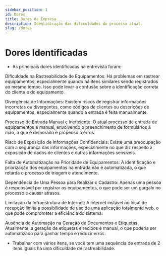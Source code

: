 ```yaml
---
sidebar_position: 1
id: Dores
title: Dores da Empresa
description: Identidicação das dificuldades do processo atual.
slug: /dores
---
```


# Dores Identificadas

- As principais dores identificadas na entrevista foram:

Dificuldade na Rastreabilidade de Equipamentos: Há problemas em rastrear equipamentos, especialmente quando há itens similares sendo registrados ao mesmo tempo. Isso pode levar a confusão sobre a identificação correta do cliente e do equipamento.

Divergência de Informações: Existem riscos de registrar informações incorretas ou divergentes, como códigos de clientes ou descrições de equipamentos, especialmente quando a entrada é feita manualmente.

Processo de Entrada Manual e Ineficiente: O atual processo de entrada de equipamentos é manual, envolvendo o preenchimento de formulários à mão, o que é demorado e propenso a erros.

Risco de Exposição de Informações Confidenciais: Existe uma preocupação com a segurança das informações, especialmente no que diz respeito à exposição de dados de clientes e outras informações sensíveis.

Falta de Automatização na Prioridade de Equipamentos: A identificação e priorização dos equipamentos na entrada não é automatizada, o que retarda o processo de triagem e atendimento.

Dependência de Uma Pessoa para Realizar o Cadastro: Apenas uma pessoa é responsável por registrar os equipamentos, o que pode ser um gargalo no processo e causar atrasos.

Limitação da Infraestrutura de Internet: A internet instável no local de recepção limita a possibilidade de uso de uma aplicação totalmente web, o que pode comprometer a eficiência do sistema.

Ausência de Automação na Geração de Documentos e Etiquetas: Atualmente, a geração de etiquetas e recibos é manual, o que poderia ser automatizado para ganhar tempo e reduzir erros.

- Trabalhar com vários itens, se você tem uma sequência de entrada de 2 itens iguais há uma dificuldade de rastreabilidade.